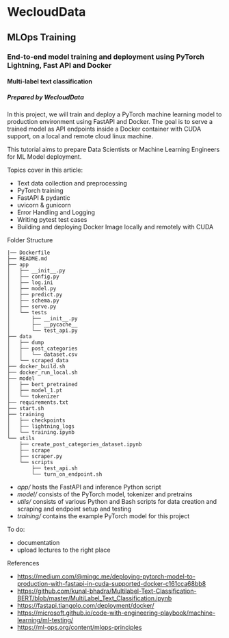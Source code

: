 # WecloudData
## MLOps Training
### End-to-end model training and deployment using PyTorch Lightning, Fast API and Docker
#### Multi-label text classification
##### Prepared by WecloudData

In this project, we will train and deploy a PyTorch machine learning model to production environment using FastAPI and Docker. The goal is to serve a trained model as API endpoints inside a Docker container with CUDA support, on a local and remote cloud linux machine. 

This tutorial aims to prepare Data Scientists or Machine Learning Engineers for ML Model deployment.

Topics cover in this article:

- Text data collection and preprocessing
- PyTorch training
- FastAPI & pydantic
- uvicorn & gunicorn
- Error Handling and Logging
- Writing pytest test cases
- Building and deploying Docker Image locally and remotely with CUDA

Folder Structure
```
|── Dockerfile
├── README.md
├── app
│   ├── __init__.py
│   ├── config.py
│   ├── log.ini
│   ├── model.py
│   ├── predict.py
│   ├── schema.py
│   ├── serve.py
│   └── tests
│       ├── __init__.py
│       ├── __pycache__
│       └── test_api.py
├── data
│   ├── dump
│   ├── post_categories
│   │   └── dataset.csv
│   └── scraped_data
├── docker_build.sh
├── docker_run_local.sh
├── model
│   ├── bert_pretrained
│   ├── model_1.pt
│   └── tokenizer
├── requirements.txt
├── start.sh
├── training
│   ├── checkpoints
│   ├── lightning_logs
│   └── training.ipynb
└── utils
    ├── create_post_categories_dataset.ipynb
    ├── scrape
    ├── scraper.py
    └── scripts
        ├── test_api.sh
        └── turn_on_endpoint.sh
```
- *app/* hosts the FastAPI and inference Python script
- *model/* consists of the PyTorch model, tokenizer and pretrains
- *utils/* consists of various Python and Bash scripts for data creation and scraping and endpoint setup and testing
- *training/* contains the example PyTorch model for this project

To do:
- documentation
- upload lectures to the right place

References
- https://medium.com/@mingc.me/deploying-pytorch-model-to-production-with-fastapi-in-cuda-supported-docker-c161cca68bb8
- https://github.com/kunal-bhadra/Multilabel-Text-Classification-BERT/blob/master/MultiLabel_Text_Classification.ipynb
- https://fastapi.tiangolo.com/deployment/docker/
- https://microsoft.github.io/code-with-engineering-playbook/machine-learning/ml-testing/
- https://ml-ops.org/content/mlops-principles